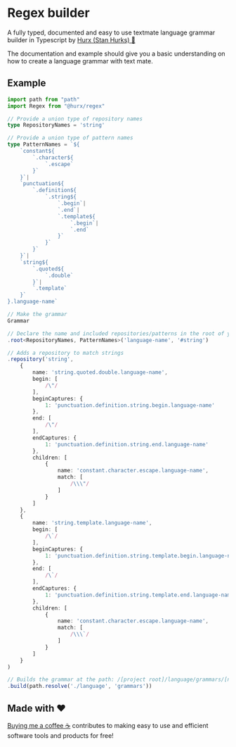 # Regex builder
A fully typed, documented and easy to use textmate language grammar builder in Typescript by [Hurx (Stan Hurks) 📧](mailto://stan@hurx.digital)

The documentation and example should give you a basic understanding on how to create a language grammar with text mate.

## Example
```typescript
import path from "path"
import Regex from "@hurx/regex"

// Provide a union type of repository names
type RepositoryNames = 'string'

// Provide a union type of pattern names
type PatternNames = `${
    `constant${
        `.character${
            `.escape`
        }`
    }`|
    `punctuation${
        `.definition${
            `.string${
                `.begin`|
                `.end`|
                `.template${
                    `.begin`|
                    `.end`
                }`
            }`
        }`
    }`|
    `string${
        `.quoted${
            `.double`
        }`|
        `.template`
    }`
}.language-name`

// Make the grammar
Grammar

// Declare the name and included repositories/patterns in the root of your grammar
.root<RepositoryNames, PatternNames>('language-name', '#string')

// Adds a repository to match strings
.repository('string',
    {
        name: 'string.quoted.double.language-name',
        begin: [
            /\"/
        ],
        beginCaptures: {
            1: 'punctuation.definition.string.begin.language-name'
        },
        end: [
            /\"/
        ],
        endCaptures: {
            1: 'punctuation.definition.string.end.language-name'
        },
        children: [
            {
                name: 'constant.character.escape.language-name',
                match: [
                    /\\\"/
                ]
            }
        ]
    },
    {
        name: 'string.template.language-name',
        begin: [
            /\`/
        ],
        beginCaptures: {
            1: 'punctuation.definition.string.template.begin.language-name'
        },
        end: [
            /\`/
        ],
        endCaptures: {
            1: 'punctuation.definition.string.template.end.language-name'
        },
        children: [
            {
                name: 'constant.character.escape.language-name',
                match: [
                    /\\\`/
                ]
            }
        ]
    }
)

// Builds the grammar at the path: /[project root]/language/grammars/[name].tmLanguage.json
.build(path.resolve('./language', 'grammars'))
```

## Made with ♥️

[Buying me a coffee ☕](https://www.buymeacoffee.com/hurx) contributes to making easy to use and efficient software tools and products for free!